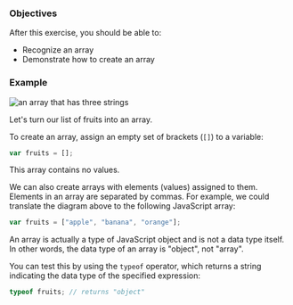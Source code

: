 <!--{ ids:[182], language:'JavaScript', type:'workshop', order: 1, name:'Create an Array', description:'Create an array' } -->

### Objectives

After this exercise, you should be able to:

- Recognize an array
- Demonstrate how to create an array

### Example

![an array that has three strings](https://bloc-global-assets.s3.amazonaws.com/screencaps/array.png)

Let's turn our list of fruits into an array.

To create an array, assign an empty set of brackets (`[]`) to a variable:

```js
var fruits = [];
```

This array contains no values.

We can also create arrays with elements (values) assigned to them. Elements in an array are separated by commas. For example, we could translate the diagram above to the following JavaScript array:

```js
var fruits = ["apple", "banana", "orange"];
```

An array is actually a type of JavaScript object and is not a data type itself. In other words, the data type of an array is "object", not "array".

You can test this by using the `typeof` operator, which returns a string indicating the data type of the specified expression:

```js
typeof fruits; // returns "object"
```
